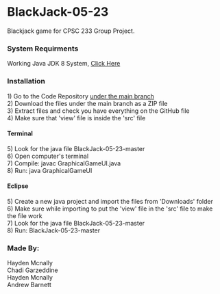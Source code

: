 # BlackJack-05-23
Blackjack game for CPSC 233 Group Project.

<h3> System Requirments </h3>
Working Java JDK 8 System, <a href  = "https://www.oracle.com/technetwork/java/javase/downloads/jdk8-downloads-2133151.html"> Click Here </a>

<h3>Installation</h3>
1) Go to the Code Repository <a href = "https://github.com/chadigarzeddine1/BlackJack-05-23"> under the main branch </a> </br>
2) Download the files under the main branch as a ZIP file</br>
3) Extract files and check you have everything on the GitHub file</br>
4) Make sure that 'view' file is inside the 'src' file</br>


<h4>Terminal</h4>
5) Look for the java file BlackJack-05-23-master</br>
6) Open computer's terminal</br>
7) Compile: javac GraphicalGameUI.java</br>
8) Run: java GraphicalGameUI</br>

<h4>Eclipse</h4>
5) Create a new java project and import the files from 'Downloads' folder</br>
6) Make sure while importing to put the 'view' file in the 'src' file to make the file work</br>
7) Look for the java file BlackJack-05-23-master</br>
8) Run: BlackJack-05-23-master</br>


<h3> Made By: </h3>
Hayden Mcnally </br>
Chadi Garzeddine </br>
Hayden Mcnally </br>
Andrew Barnett </br>
